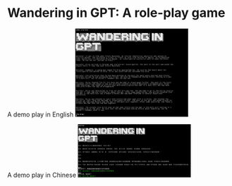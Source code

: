 # Wandering in GPT: A role-play game

A demo play in English
<img src="https://raw.githubusercontent.com/mountain/wandering-in-gpt/main/alice.png" width="256px">

A demo play in Chinese
<img src="https://raw.githubusercontent.com/mountain/wandering-in-gpt/main/yanhui.png" width="256px">


